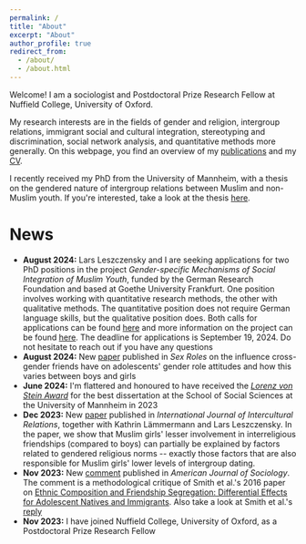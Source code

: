```yaml
---
permalink: /
title: "About"
excerpt: "About"
author_profile: true
redirect_from: 
  - /about/
  - /about.html
---
```



Welcome! I am a sociologist and Postdoctoral Prize Research Fellow at Nuffield College, University of Oxford.

My research interests are in the fields of gender and religion, intergroup relations, immigrant social and cultural integration, stereotyping and discrimination, social network analysis, and quantitative methods more generally. On this webpage, you find an overview of my [publications](https://davidkretschmer.github.io/publications/) and my [CV](https://davidkretschmer.github.io/assets/vita.pdf).

I recently received my PhD from the University of Mannheim, with a thesis on the gendered nature of intergroup relations between Muslim and non-Muslim youth. If you're interested, take a look at the thesis [here](https://madoc.bib.uni-mannheim.de/66316/1/kretschmer.pdf).



News
======

- **August 2024:** Lars Leszczensky and I are seeking applications for two PhD positions in the project _Gender-specific Mechanisms of Social Integration of Muslim Youth_, funded by the German Research Foundation and based at Goethe University Frankfurt. One position involves working with quantitative research methods, the other with qualitative methods. The quantitative position does not require German language skills, but the qualitative position does. Both calls for applications can be found [here](https://www.uni-frankfurt.de/48794784/FB03___Gesellschaftswissenschaften) and more information on the project can be found [here](https://www.goethe-university-frankfurt.de/156008984/Gendered_mechanisms_of_social_integration_among_Muslim_youth__German_Research_Foundation__DFG?locale=en). The deadline for applications is September 19, 2024. Do not hesitate to reach out if you have any questions
- **August 2024:** New [paper](https://link.springer.com/article/10.1007/s11199-024-01505-x) published in _Sex Roles_ on the influence cross-gender friends have on adolescents' gender role attitudes and how this varies between boys and girls
- **June 2024:** I'm flattered and honoured to have received the [_Lorenz von Stein Award_](https://www.mzes.uni-mannheim.de/d7/en/news/items/former-mzes-employee-david-kretschmer-receives-the-prestigious-lorenz-von-stein-award) for the best dissertation at the School of Social Sciences at the University of Mannheim in 2023
- **Dec 2023:** New [paper](https://www.sciencedirect.com/science/article/pii/S0147176723001670) published in _International Journal of Intercultural Relations_, together with Kathrin Lämmermann and Lars Leszczensky. In the paper, we show that Muslim girls' lesser involvement in interreligious friendships (compared to boys) can partially be explained by factors related to gendered religious norms -- exactly those factors that are also responsible for Muslim girls' lower levels of intergroup dating.
- **Nov 2023:** New [comment](https://www.journals.uchicago.edu/doi/full/10.1086/727823) published in _American Journal of Sociology_. The comment is a methodological critique of Smith et al.'s 2016 paper on [Ethnic Composition and Friendship Segregation: Differential Effects for Adolescent Natives and Immigrants](https://www.journals.uchicago.edu/doi/full/10.1086/684032). Also take a look at Smith et al.'s [reply](https://www.journals.uchicago.edu/doi/10.1086/727858)
- **Nov 2023:** I have joined Nuffield College, University of Oxford, as a Postdoctoral Prize Research Fellow


